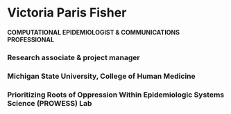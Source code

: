 # Victoria Paris Fisher
#### COMPUTATIONAL EPIDEMIOLOGIST & COMMUNICATIONS PROFESSIONAL
### Research associate & project manager
### Michigan State University, College of Human Medicine
### Prioritizing Roots of Oppression Within Epidemiologic Systems Science (PROWESS) Lab
